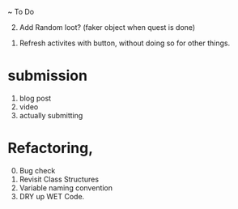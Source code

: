 <!-- 1. Add points mechanism (adding poitns when quest is done) -->

~ To Do

2. Add Random loot? (faker object when quest is done)
<!-- 3. Produce Questlog (make it smaller and sexier. Maybe wait for styling?) DO THIS!!! -->
<!-- 4. Daily Quests (limit, random show of activites to choose from) -->

1. Refresh activites with button, without doing so for other things.

# submission

1. blog post 
2. video
3. actually submitting 

# Refactoring, 

0. Bug check
1. Revisit Class Structures
2. Variable naming convention
3. DRY up WET Code. 
